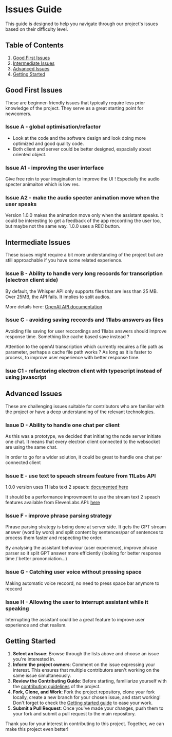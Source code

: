 # Issues Guide

This guide is designed to help you navigate through our project's issues based on their difficulty level.

## Table of Contents

1. [Good First Issues](#good-first-issues)
2. [Intermediate Issues](#intermediate-issues)
3. [Advanced Issues](#advanced-issues)
4. [Getting Started](#getting-started)

## Good First Issues

These are beginner-friendly issues that typically require less prior knowledge of the project. They serve as a great starting point for newcomers.

### Issue A - global optimisation/refactor

- Look at the code and the software design and look doing more optimized and good quality code.
- Both client and server could be better designed, espacially about oriented object.

### Issue A1 - improving the user interface

Give free rein to your imagination to improve the UI ! Especially the audio specter animaiton which is low res.

### Issue A2 - make the audio specter animation move when the user speaks

Version 1.0.0 makes the animation move only when the assistant speaks. it could be interesting to get a feedback of the app reccording the user too, but maybe not the same way. 1.0.0 uses a REC button.

## Intermediate Issues

These issues might require a bit more understanding of the project but are still approachable if you have some related experience.

### Issue B - Ability to handle very long reccords for transcription (electron client side)

By default, the Whisper API only supports files that are less than 25 MB. Over 25MB, the API fails. It implies to split audios.

More details here: [OpenAI API documentation](https://platform.openai.com/docs/guides/speech-to-text/longer-inputs)

### Issue C - avoiding saving reccords and 11labs answers as files

Avoiding file saving for user reccordings and 11labs answers should improve response time. Something like cache based save instead ?

Attention to the openAI transcription which currently requires a file path as parameter, perhaps a cache file path works ? As long as it is faster to process, to improve user experience with better response time.

### Isue C1 - refactoring electron client with typescript instead of using javascript

## Advanced Issues

These are challenging issues suitable for contributors who are familiar with the project or have a deep understanding of the relevant technologies.

### Issue D - Ability to handle one chat per client

As this was a prototype, we decided that initiating the node server initiate one chat. It means that every electron client connected to the websocket are using the same chat.

In order to go for a wider solution, it could be great to handle one chat per connected client

### Issue E - use text to speach stream feature from 11Labs API

1.0.0 version uses 11 labs text 2 speach: [documented here](https://docs.elevenlabs.io/api-reference/text-to-speech)

It should be a performance improvmeent to use the stream text 2 speach features available from ElevenLabs API: [here](https://docs.elevenlabs.io/api-reference/text-to-speech-stream)

### Issue F - improve phrase parsing strategy

Phrase parsing strategy is being done at server side. It gets the GPT stream answer (word by word) and split content by sentences/par of sentences to process them faster and respecting the order.

By analysing the assistant behaviour (user experience), improve phrase parser so it split GPT answer more efficiently (looking for better response time / better prononciation...)

### Issue G - Catching user voice without pressing space

Making automatic voice reccord, no need to press space bar anymore to reccord

### Issue H - Allowing the user to interrupt assistant while it speaking

Interrupting the assistant could be a great feature to improve user experience and chat realism.

## Getting Started

1. **Select an Issue**: Browse through the lists above and choose an issue you're interested in.
2. **Inform the project owners**: Comment on the issue expressing your interest. This ensures that multiple contributors aren't working on the same issue simultaneously.
3. **Review the Contributing Guide**: Before starting, familiarize yourself with the [contributing guidelines](./CONTRIBUTING.md) of the project.
4. **Fork, Clone, and Work**: Fork the project repository, clone your fork locally, create a new branch for your chosen issue, and start working! Don't forget to check the [Getting started guide]() to ease your work.
5. **Submit a Pull Request**: Once you've made your changes, push them to your fork and submit a pull request to the main repository.

Thank you for your interest in contributing to this project. Together, we can make this project even better!
